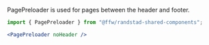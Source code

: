 PagePreloader is used for pages between the header and footer.

```jsx
import { PagePreloader } from "@ffw/randstad-shared-components";

<PagePreloader noHeader />
```